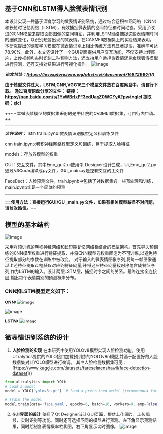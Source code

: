 
## 基于CNN和LSTM得人脸微表情识别



本设计实现一种基于深度学习的微表情识别系统，通过结合卷积神经网络（CNN）和长短时记忆网络（LSTM），有效捕捉微表情的空间特征和时间动态。采用了改进的CNN模型来提取面部图像的空间特征，并利用LSTM网络捕捉这些表情随时间的细微变化，以识别短暂出现的微表情。在CASMEⅡ数据集上的实验结果表明，本研究提出的深度学习模型在微表情识别上相比传统方法有显著提高，准确率可达78.90%。此外，本文还设计了一个GUI界面提供用户交互功能，不仅支持上传图片，上传视频和实时识别三种预测方法，还支持用户选择微表情还是宏观表情模型进行预测，还可支持对结果进行可视化操作。
![image](https://github.com/user-attachments/assets/cf555f23-b734-4aa4-8261-507fa33efd34)

***论文地址：[https://ieeexplore.ieee.org/abstract/document/10672980/]()***

**由于模型文件过大，LSTM,CNN,VGG16三个模型文件放在百度网盘中，请自行下载。 通过百度网盘分享的文件：
链接：https://pan.baidu.com/s/1YvWBrIxPF3cdUagZ0WCYyA?pwd=qlcl
提取码：qlcl**

++- - 本微表情模型的数据集采用的是中科院的CASMEⅡ数据集，可自行去申请。++

***
***文件说明：***
lstm train.ipynb:微表情识别模型定义和训练文件

cnn train.ipynb:卷积神经网络模型定义和训练，用于提取人脸特征

models：存放各模型的权重

GUI：交互文件，其中Emo_gui2.ui使用Qt Designer设计生成，Ui_Emo_gui2.py通过VSCode编译成py文件，GUI_main.py是逻辑交互的主文件

FaceDect：人脸预测文件，train.ipynb中包括了对数据集的一些预处理和训练，main.ipynb实现一个简单的预测

***
**==使用方法：直接运行GUI/GUI_main.py文件，如果有相关模型路径不对问题，请修改路径。==**
## **模型的基本结构**
![image](https://github.com/user-attachments/assets/f7ce2eba-de83-4fc3-b43d-17e0bae22147)

采用将预训练的卷积神经网络和长短期记忆网络相结合的模型架构。首先导入预训练的CNN模型权重进行特征提取，并将CNN模型的权重固定为不可训练,以避免特征提取部分的参数在训练中被改变。
对于输入的微表情图像序列,将每一帧图像通过上述特征提取过程获取对应的特征向量,并将这些特征向量按时序组合成特征序列,作为LSTM的输入。设计两层LSTM层，捕捉时序之间的关系。最终连接全连接层,输出每个表情类别的预测概率分布。
### CNN和LSTM模型定义如下：
**CNN:**
![image](https://github.com/user-attachments/assets/d6c89472-a408-42f3-ac00-62d5fe3220db)

![image](https://github.com/user-attachments/assets/baa56c34-b251-448b-a28b-766683774ad6)

**LSTM:**
![image](https://github.com/user-attachments/assets/6286f4c6-3386-43df-a6cf-6bee28333687)


## 微表情识别系统的设计
1. **人脸检测的实现**
在本研究中使用YOLOv8模型实现人脸检测功能。使用Ultralytics提供的YOLO接口加载预训练的YOLOv8n模型,并基于配置好的人脸数据集对此YOLO模型进行微调。
其中人脸检测数据集可见：[https://www.kaggle.com/datasets/fareselmenshawii/face-detection-dataset]()
```python
from ultralytics import YOLO
# Load a model
model = YOLO('yolov8n.pt')  # load a pretrained model (recommended for training)

# Train the model
model.train(data='face.yaml', epochs=6, batch=16, workers=0, amp=False)  
```
2. **GUI界面的设计**
使用了Qt Designer设计GUI页面，提供上传图片，上传视频，实时识别等功能。同时还可选择不同的模型进行预测。左下角显示预测结果，同时绘制各表情概率柱状图，右下角显示实时图像。
![image](https://github.com/user-attachments/assets/3fe89bcb-67f2-4d44-8a47-8a13fb5461f2)


